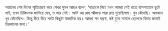 সন্তানের শেষ দিনের স্মৃতিচারণা করে শেখর সুমন আরও বলেন, ‘বাচ্চাকে নিয়ে যখন আমরা সেই রাতে হাসপাতালে ছুটে যাই, তখন চিকিৎসক জানিয়ে দেন, ও আর নেই। আমি ওর দেহ আঁকড়ে সারা রাত শুয়েছিলাম। খুব কেঁদেছি। অলকাও খুব কেঁদেছিল। কিন্তু ধীরে ধীরে সবটা কিছুটা স্বাভাবিক হয়। আমরা সব যন্ত্রণা, কষ্ট বুকে সামলে ছেলেকে বিদায় জানাই চিরকালের জন্য।’
